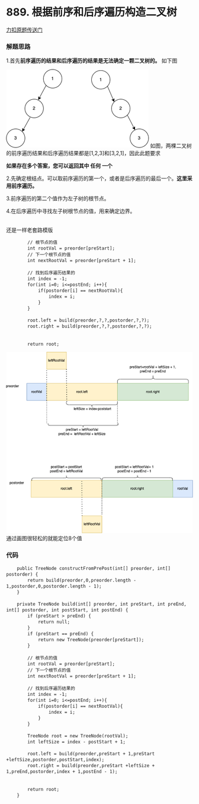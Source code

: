 # 889. 根据前序和后序遍历构造二叉树
[力扣原题传送门](https://leetcode-cn.com/problems/construct-binary-tree-from-preorder-and-postorder-traversal/)

### 解题思路
1.首先<strong>前序遍历的结果和后序遍历的结果是无法确定一颗二叉树的。</strong> 如下图</p>
<img src="./resources/Q889思路01.png">
如图，两棵二叉树的前序遍历结果和后序遍历结果都是[1,2,3]和[3,2,1]，因此此题要求</p>
<strong>如果存在多个答案，您可以返回其中 任何 一个</strong> </p>
2.先确定根结点。可以取前序遍历的第一个，或者是后序遍历的最后一个。<strong>这里采用前序遍历。</strong></p>
3.前序遍历的第二个值作为左子树的根节点。</p>
4.在后序遍历中寻找左子树根节点的值，用来确定边界。</p>
<br>
还是一样老套路模版

```
        // 根节点的值
        int rootVal = preorder[preStart];
        // 下一个根节点的值
        int nextRootVal = preorder[preStart + 1];

        // 找到后序遍历结果的
        int index = -1;
        for(int i=0; i<=postEnd; i++){
            if(postorder[i] == nextRootVal){
                index = i;
            }
        }

        root.left = build(preorder,?,?,postorder,?,?);
        root.right = build(preorder,?,?,postorder,?,?);


        return root;

```



<img src="./resources/Q889思路02.png">
通过画图很轻松的就能定位8个值

### 代码
```
    public TreeNode constructFromPrePost(int[] preorder, int[] postorder) {
        return build(preorder,0,preorder.length - 1,postorder,0,postorder.length - 1);
    }

    private TreeNode build(int[] preorder, int preStart, int preEnd, int[] postorder, int postStart, int postEnd) {
        if (preStart > preEnd) {
            return null;
        }
        if (preStart == preEnd) {
            return new TreeNode(preorder[preStart]);
        }

        // 根节点的值
        int rootVal = preorder[preStart];
        // 下一个根节点的值
        int nextRootVal = preorder[preStart + 1];

        // 找到后序遍历结果的
        int index = -1;
        for(int i=0; i<=postEnd; i++){
            if(postorder[i] == nextRootVal){
                index = i;
            }
        }

        TreeNode root = new TreeNode(rootVal);
        int leftSize = index - postStart + 1;

        root.left = build(preorder,preStart + 1,preStart +leftSize,postorder,postStart,index);
        root.right = build(preorder,preStart +leftSize + 1,preEnd,postorder,index + 1,postEnd - 1);


        return root;
    }
```
